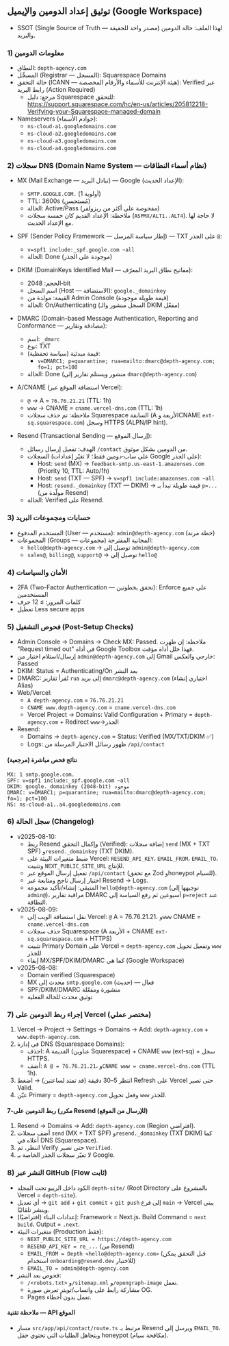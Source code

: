 ## توثيق إعداد الدومين والإيميل (Google Workspace)

- SSOT (Single Source of Truth — مصدر واحد للحقيقة) لهذا الملف: حالة الدومين والبريد.

### 1) معلومات الدومين
- النطاق: `depth-agency.com`
- المسجِّل (Registrar — المسجل): Squarespace Domains
- حالة التحقق (ICANN — هيئة الإنترنت للأسماء والأرقام المخصصة): Verified عبر رابط البريد (Action Required)
  - مرجع: دليل Squarespace للتحقق: https://support.squarespace.com/hc/en-us/articles/205812218-Verifying-your-Squarespace-managed-domain
 - Nameservers (خوادم الأسماء):
   - `ns-cloud-a1.googledomains.com`
   - `ns-cloud-a2.googledomains.com`
   - `ns-cloud-a3.googledomains.com`
   - `ns-cloud-a4.googledomains.com`

### 2) سجلات DNS (Domain Name System — نظام أسماء النطاقات)
- MX (Mail Exchange — تبادل البريد) — Google (الإعداد الحديث):
  - `SMTP.GOOGLE.COM.` (أولوية 1)
  - TTL: 3600s (مُستحسن)
  - الحالة: Active/Pass (مفحوصة على أكثر من ريزولفر)
  - ملاحظة: الإعداد القديم كان خمسة سجلات (`ASPMX/ALT1..ALT4`). لا حاجة لها مع الإعداد الحديث.

- SPF (Sender Policy Framework — إطار سياسة المرسل) — TXT على الجذر `@`:
  - `v=spf1 include:_spf.google.com ~all`
  - الحالة: Done (موجودة على الجذر)

- DKIM (DomainKeys Identified Mail — مفاتيح نطاق البريد المعرّف):
  - الحجم: 2048‑bit
  - اسم السجل (Host — الاستضافة): `google._domainkey`
  - القيمة: مولدة من Admin Console (قيمة طويلة موجودة)
  - الحالة: On/Authenticating (السجل منشور والـ DKIM مفعّل)

- DMARC (Domain-based Message Authentication, Reporting and Conformance — مصادقة وتقارير):
  - اسم: `_dmarc`
  - نوع: TXT
  - قيمة مبدئية (سياسة تحفظية):
    - `v=DMARC1; p=quarantine; rua=mailto:dmarc@depth-agency.com; fo=1; pct=100`
  - الحالة: Done (منشور ويستلم تقارير إلى `dmarc@depth-agency.com`)

- A/CNAME (استضافة الموقع عبر Vercel):
  - `@` → A = `76.76.21.21` (TTL: 1h)
  - `www` → CNAME = `cname.vercel-dns.com` (TTL: 1h)
  - ملاحظة: تم حذف سجلات Squarespace السابقة (A الأربعة وCNAME `ext-sq.squarespace.com`) وسجل HTTPS (ALPN/IP hint).

- Resend (Transactional Sending — إرسال الموقع):
  - الهدف: تفعيل إرسال رسائل `/contact` من الدومين بشكل موثوق.
  - السجلات (على ساب‑دومين فقط؛ لا تغيّر إعدادات Google على الجذر):
    - Host: `send` (MX) → `feedback-smtp.us-east-1.amazonses.com` (Priority 10, TTL: Auto/1h)
    - Host: `send` (TXT — SPF) → `v=spf1 include:amazonses.com ~all`
    - Host: `resend._domainkey` (TXT — DKIM) → قيمة طويلة تبدأ بـ `p=...` (مولّدة من Resend)
  - الحالة: Verified على Resend.

### 3) حسابات ومجموعات البريد
- المستخدم المدفوع (User — مستخدم): `admin@depth-agency.com` (خطة مرنة)
- المجموعات (Groups — مجموعات) المجانية المقترحة: 
  - `hello@depth-agency.com` → توصيل إلى `admin@depth-agency.com`
  - `sales@`, `billing@`, `support@` → توصيل إلى `hello@`

### 4) الأمان والسياسات
- 2FA (Two-Factor Authentication — تحقق بخطوتين): Enforce على جميع المستخدمين
- كلمات المرور: ≥ 12 حرف
- تعطيل Less secure apps

### 5) فحوص التشغيل (Post-Setup Checks)
- Admin Console → Domains → Check MX: Passed. ملاحظة: إن ظهرت "Request timed out" في أداة Google Toolbox فهذا خلل أداة مؤقت.
- إرسال/استلام اختبار من `admin@depth-agency.com` إلى Gmail خارجي والعكس: Passed
- DKIM: Status = Authenticating/On بعد النشر
- DMARC: تُقرأ تقارير `rua` إلى بريد `dmarc@depth-agency.com` (اختياري إنشاء Alias)
- Web/Vercel: 
  - `A depth-agency.com` = `76.76.21.21`
  - `CNAME www.depth-agency.com` = `cname.vercel-dns.com`
  - Vercel Project → Domains: Valid Configuration + Primary = `depth-agency.com` + Redirect `www`→الجذر
- Resend:
  - Domains → `depth-agency.com` = Status: Verified (MX/TXT/DKIM ✅)
  - Logs: ظهور رسائل الاختبار المرسلة من `/api/contact`

#### نتائج فحص مباشرة (مرجعية)
```
MX: 1 smtp.google.com.
SPF: v=spf1 include:_spf.google.com ~all
DKIM: google._domainkey (2048‑bit) موجود
DMARC: v=DMARC1; p=quarantine; rua=mailto:dmarc@depth-agency.com; fo=1; pct=100
NS: ns-cloud-a1..a4.googledomains.com
```

### 6) سجل الحالة (Changelog)
- v2025-08-10:
  - ربط Resend وإكمال التحقق (Verified): إضافة سجلات `send` (MX + TXT SPF) و`resend._domainkey` (TXT DKIM).
  - ضبط متغيرات البيئة على Vercel: `RESEND_API_KEY`، `EMAIL_FROM`، `EMAIL_TO`، وتثبيت `NEXT_PUBLIC_SITE_URL` للإنتاج.
  - تفعيل إرسال الموقع عبر `/api/contact` (مع تحقق Zod وhoneypot للسبام).
  - اختبار إرسال ناجح ومتابعة عبر Resend → Logs.
  - المتبقي: إنشاء/تأكيد مجموعة `hello@depth-agency.com` (توجيهها إلى `admin@`)، مراقبة تقارير DMARC أسبوعين ثم رفع السياسة إلى `p=reject` عند النظافة.
- v2025-08-09:
  - نقل استضافة الويب إلى Vercel: `@` A = 76.76.21.21، و`www` CNAME = `cname.vercel-dns.com`
  - حذف سجلات Squarespace (A الأربعة + CNAME `ext-sq.squarespace.com` + HTTPS)
  - تثبيت Primary Domain على Vercel = `depth-agency.com` وتفعيل تحويل `www` للجذر
  - إبقاء MX/SPF/DKIM/DMARC كما هي (Google Workspace)
- v2025-08-08:
  - Domain verified (Squarespace)
  - MX محدث إلى `smtp.google.com` (حديث) — فعال
  - SPF/DKIM/DMARC منشورة ومفعّلة
  - توثيق محدث للحالة الفعلية

### 7) إجراء ربط الدومين على Vercel (مختصر عملي)
1. Vercel → Project → Settings → Domains → Add: `depth-agency.com` + `www.depth-agency.com`.
2. في إدارة DNS (Squarespace Domains):
   - احذف: A القديمة (عناوين Squarespace) + CNAME `www` (ext‑sq) + سجل HTTPS.
   - أضف: `A @ = 76.76.21.21`، و`CNAME www = cname.vercel-dns.com` (TTL 1h).
3. انتظر 5–30 دقيقة (قد تمتد لساعتين) → اضغط Refresh على Vercel حتى تصير Valid.
4. عيّن Primary = `depth-agency.com` وفعل تحويل `www` للجذر.

#### 7‑مكرر) ربط الدومين على Resend (للإرسال من الموقع)
1. Resend → Domains → Add: `depth-agency.com` (Region افتراضي).
2. أضف سجلات `send` (MX + TXT SPF) و`resend._domainkey` (TXT DKIM) كما أعلاه في DNS (Squarespace).
3. انتظر، ثم Verify حتى تصير `Verified`.
4. لا تغيّر سجلات الجذر الخاصة بـ Google.

### 8) النشر عبر GitHub (Flow ثابت)
- الكود داخل الريبو تحت المجلد `depth-site/` (Root Directory بالمشروع على Vercel = `depth-site`).
- أي تعديل → `git add` + `git commit` + `git push` إلى فرع `main` → Vercel يبني وينشر تلقائيًا.
- إعدادات البناء (افتراضيًا): Framework = Next.js، Build Command = `next build`، Output = `.next`.
- متغيرات البيئة (Production فقط):
  - `NEXT_PUBLIC_SITE_URL = https://depth-agency.com`
  - `RESEND_API_KEY = re_...` (من Resend)
  - `EMAIL_FROM = Depth <hello@depth-agency.com>` (قبل التحقق يمكن استخدام `onboarding@resend.dev` للاختبار)
  - `EMAIL_TO = admin@depth-agency.com`
- فحوص بعد النشر:
  - `/<robots.txt>` و`/sitemap.xml` و`/opengraph-image` تعمل.
  - مشاركة رابط على واتساب/تويتر تعرض صورة OG.
  - Pages تعمل بدون أخطاء.

#### ملاحظة تقنية — API الموقع
- مسار `src/app/api/contact/route.ts` مرتبط بـ Resend ويرسل إلى `EMAIL_TO`، ويتجاهل الطلبات التي تحتوي حقل honeypot (مكافحة سبام).


